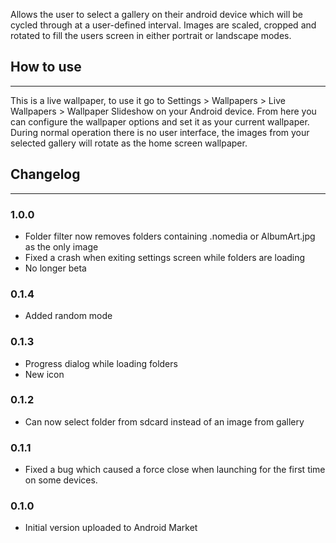 Allows the user to select a gallery on their android device which will be cycled through at a user-defined interval. Images are scaled, cropped and rotated to fill the users screen in either portrait or landscape modes.

## How to use ##

---

This is a live wallpaper, to use it go to Settings > Wallpapers > Live Wallpapers > Wallpaper Slideshow on your Android device. From here you can configure the wallpaper options and set it as your current wallpaper. During normal operation there is no user interface, the images from your selected gallery will rotate as the home screen wallpaper.

## Changelog ##

---

### 1.0.0 ###
  * Folder filter now removes folders containing .nomedia or AlbumArt.jpg as the only image
  * Fixed a crash when exiting settings screen while folders are loading
  * No longer beta
### 0.1.4 ###
  * Added random mode
### 0.1.3 ###
  * Progress dialog while loading folders
  * New icon
### 0.1.2 ###
  * Can now select folder from sdcard instead of an image from gallery
### 0.1.1 ###
  * Fixed a bug which caused a force close when launching for the first time on some devices.
### 0.1.0 ###
  * Initial version uploaded to Android Market